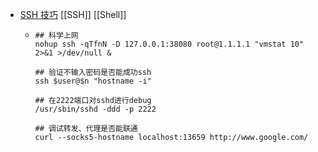 - [SSH 技巧](https://plantegg.github.io/2019/06/02/%E5%8F%B2%E4%B8%8A%E6%9C%80%E5%85%A8_SSH_%E6%9A%97%E9%BB%91%E6%8A%80%E5%B7%A7%E8%AF%A6%E8%A7%A3--%E6%94%B6%E8%97%8F%E4%BF%9D%E5%B9%B3%E5%AE%89/) [[SSH]] [[Shell]]
	- ```shell
	  ## 科学上网
	  nohup ssh -qTfnN -D 127.0.0.1:38080 root@1.1.1.1 "vmstat 10" 2>&1 >/dev/null &
	  
	  ## 验证不输入密码是否能成功ssh
	  ssh $user@$n "hostname -i"
	  
	  ## 在2222端口对sshd进行debug
	  /usr/sbin/sshd -ddd -p 2222 
	  
	  ## 调试转发、代理是否能联通
	  curl --socks5-hostname localhost:13659 http://www.google.com/
	  ```